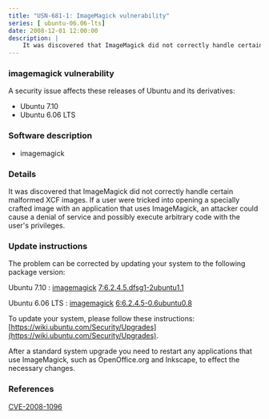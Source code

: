 ```yaml
---
title: "USN-681-1: ImageMagick vulnerability"
series: [ ubuntu-06.06-lts]
date: 2008-12-01 12:00:00
description: |
    It was discovered that ImageMagick did not correctly handle certain malformed XCF images. If a user were tricked into opening a specially crafted image with an application that uses ImageMagick, an attacker could cause a denial of service and possibly execute arbitrary code with the user&#39;s privileges. 
--- 
```

 
### imagemagick vulnerability

A security issue affects these releases of Ubuntu and its derivatives:

* Ubuntu 7.10
* Ubuntu 6.06 LTS

### Software description

* imagemagick 

### Details

It was discovered that ImageMagick did not correctly handle certain malformed XCF images. If a user were tricked into opening a specially crafted image with an application that uses ImageMagick, an attacker could cause a denial of service and possibly execute arbitrary code with the user&#39;s privileges. 

### Update instructions

The problem can be corrected by updating your system to the following package version:

Ubuntu 7.10
 : [imagemagick](https://launchpad.net/ubuntu/+source/imagemagick) <span> [7:6.2.4.5.dfsg1-2ubuntu1.1](https://launchpad.net/ubuntu/+source/imagemagick/7:6.2.4.5.dfsg1-2ubuntu1.1) </span> 

Ubuntu 6.06 LTS
 : [imagemagick](https://launchpad.net/ubuntu/+source/imagemagick) <span> [6:6.2.4.5-0.6ubuntu0.8](https://launchpad.net/ubuntu/+source/imagemagick/6:6.2.4.5-0.6ubuntu0.8) </span> 

To update your system, please follow these instructions: [https://wiki.ubuntu.com/Security/Upgrades](https://wiki.ubuntu.com/Security/Upgrades).

After a standard system upgrade you need to restart any applications that use ImageMagick, such as OpenOffice.org and Inkscape, to effect the necessary changes. 

### References

 [CVE-2008-1096](http://people.ubuntu.com/~ubuntu-security/cve/CVE-2008-1096)
 

